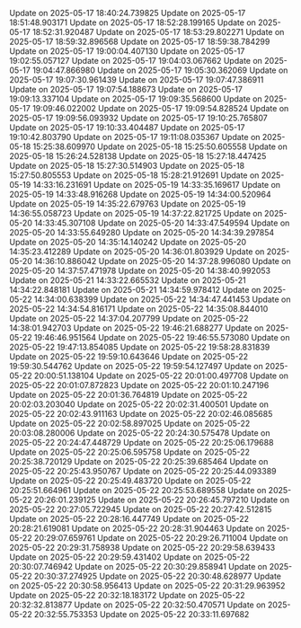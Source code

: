 Update on 2025-05-17 18:40:24.739825
Update on 2025-05-17 18:51:48.903171
Update on 2025-05-17 18:52:28.199165
Update on 2025-05-17 18:52:31.920487
Update on 2025-05-17 18:53:29.802271
Update on 2025-05-17 18:59:32.896568
Update on 2025-05-17 18:59:38.784299
Update on 2025-05-17 19:00:04.407130
Update on 2025-05-17 19:02:55.057127
Update on 2025-05-17 19:04:03.067662
Update on 2025-05-17 19:04:47.866980
Update on 2025-05-17 19:05:30.362069
Update on 2025-05-17 19:07:30.961439
Update on 2025-05-17 19:07:47.386911
Update on 2025-05-17 19:07:54.188673
Update on 2025-05-17 19:09:13.337104
Update on 2025-05-17 19:09:35.568600
Update on 2025-05-17 19:09:46.022002
Update on 2025-05-17 19:09:54.828524
Update on 2025-05-17 19:09:56.093932
Update on 2025-05-17 19:10:25.765807
Update on 2025-05-17 19:10:33.404487
Update on 2025-05-17 19:10:42.803790
Update on 2025-05-17 19:11:08.035367
Update on 2025-05-18 15:25:38.609970
Update on 2025-05-18 15:25:50.605558
Update on 2025-05-18 15:26:24.528138
Update on 2025-05-18 15:27:18.447425
Update on 2025-05-18 15:27:30.514903
Update on 2025-05-18 15:27:50.805553
Update on 2025-05-18 15:28:21.912691
Update on 2025-05-19 14:33:16.231691
Update on 2025-05-19 14:33:35.169617
Update on 2025-05-19 14:33:48.916268
Update on 2025-05-19 14:34:00.520964
Update on 2025-05-19 14:35:22.679763
Update on 2025-05-19 14:36:55.058723
Update on 2025-05-19 14:37:22.821725
Update on 2025-05-20 14:33:45.307108
Update on 2025-05-20 14:33:47.549594
Update on 2025-05-20 14:33:55.649280
Update on 2025-05-20 14:34:39.297854
Update on 2025-05-20 14:35:14.140242
Update on 2025-05-20 14:35:23.412289
Update on 2025-05-20 14:36:01.803929
Update on 2025-05-20 14:36:10.886042
Update on 2025-05-20 14:37:28.996080
Update on 2025-05-20 14:37:57.471978
Update on 2025-05-20 14:38:40.992053
Update on 2025-05-21 14:33:22.665532
Update on 2025-05-21 14:34:22.848181
Update on 2025-05-21 14:34:59.978412
Update on 2025-05-22 14:34:00.638399
Update on 2025-05-22 14:34:47.441453
Update on 2025-05-22 14:34:54.816171
Update on 2025-05-22 14:35:08.844010
Update on 2025-05-22 14:37:04.207799
Update on 2025-05-22 14:38:01.942703
Update on 2025-05-22 19:46:21.688277
Update on 2025-05-22 19:46:46.951564
Update on 2025-05-22 19:46:55.573080
Update on 2025-05-22 19:47:13.854085
Update on 2025-05-22 19:58:28.831839
Update on 2025-05-22 19:59:10.643646
Update on 2025-05-22 19:59:30.544762
Update on 2025-05-22 19:59:54.127497
Update on 2025-05-22 20:00:51.138104
Update on 2025-05-22 20:01:00.497708
Update on 2025-05-22 20:01:07.872823
Update on 2025-05-22 20:01:10.247196
Update on 2025-05-22 20:01:36.764819
Update on 2025-05-22 20:02:03.203040
Update on 2025-05-22 20:02:31.400501
Update on 2025-05-22 20:02:43.911163
Update on 2025-05-22 20:02:46.085685
Update on 2025-05-22 20:02:58.897025
Update on 2025-05-22 20:03:08.280006
Update on 2025-05-22 20:24:30.575478
Update on 2025-05-22 20:24:47.448729
Update on 2025-05-22 20:25:06.179688
Update on 2025-05-22 20:25:06.595758
Update on 2025-05-22 20:25:38.720129
Update on 2025-05-22 20:25:39.685464
Update on 2025-05-22 20:25:43.950767
Update on 2025-05-22 20:25:44.093389
Update on 2025-05-22 20:25:49.483720
Update on 2025-05-22 20:25:51.664961
Update on 2025-05-22 20:25:53.689558
Update on 2025-05-22 20:26:01.239125
Update on 2025-05-22 20:26:45.797210
Update on 2025-05-22 20:27:05.722945
Update on 2025-05-22 20:27:42.512815
Update on 2025-05-22 20:28:16.447749
Update on 2025-05-22 20:28:21.619081
Update on 2025-05-22 20:28:31.904463
Update on 2025-05-22 20:29:07.659761
Update on 2025-05-22 20:29:26.711004
Update on 2025-05-22 20:29:31.758938
Update on 2025-05-22 20:29:58.639433
Update on 2025-05-22 20:29:59.431402
Update on 2025-05-22 20:30:07.746942
Update on 2025-05-22 20:30:29.858941
Update on 2025-05-22 20:30:37.274925
Update on 2025-05-22 20:30:48.628977
Update on 2025-05-22 20:30:58.956413
Update on 2025-05-22 20:31:29.963952
Update on 2025-05-22 20:32:18.183172
Update on 2025-05-22 20:32:32.813877
Update on 2025-05-22 20:32:50.470571
Update on 2025-05-22 20:32:55.753353
Update on 2025-05-22 20:33:11.697682
